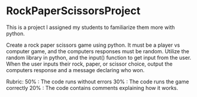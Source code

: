# RockPaperScissorsProject
This is a project I assigned my students to familiarize them more with python.

Create a rock paper scissors game using python. It must be a player vs computer game, and the computers responses must be random. Utilize the random library in python, and the input() function to get input from the user. When the user inputs their rock, paper, or scissor choice, output the computers response and a message declaring who won.

Rubric:
50% : The code runs without errors
30% : The code runs the game correctly
20% : The code contains comments explaining how it works.
